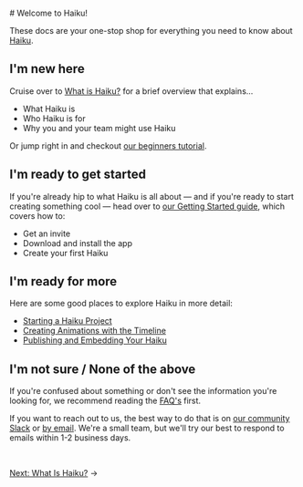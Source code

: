 <br>
# Welcome to Haiku!

These docs are your one-stop shop for everything you need to know about [Haiku](https://haiku.ai).

## I'm new here

Cruise over to [What is Haiku?](what-is-haiku.md) for a brief overview that explains...

* What Haiku is
* Who Haiku is for
* Why you and your team might use Haiku

Or jump right in and checkout [our beginners tutorial](/tutorials/tutorial-1/tutorial.md).

## I'm ready to get started

If you're already hip to what Haiku is all about — and if you're ready to start creating something cool — head over to [our Getting Started guide](getting-started.md), which covers how to:

* Get an invite
* Download and install the app
* Create your first Haiku

## I'm ready for more

Here are some good places to explore Haiku in more detail:

* [Starting a Haiku Project](using-haiku/starting-haiku.md)
* [Creating Animations with the Timeline](using-haiku/creating-an-animation.md)
* [Publishing and Embedding Your Haiku](embedding-and-using-haiku/publishing-and-embedding.md)

## I'm not sure / None of the above

If you're confused about something or don't see the information you're looking for, we recommend reading the [FAQ's](faqs.md) first.

If you want to reach out to us, the best way to do that is on [our community Slack](https://join.slack.com/t/haiku-community/shared_invite/enQtMjU0NzExMzQzMjIxLTA3NjgzZDYzYmNjYzcxNmUwY2NhMTE0YTE2OGVjZGE0MDhmNGIxOWUzOTk5OTI5MmQ0ZjA5MDAwNGY1Yjk1OTg) or [by email](mailto:contact@haiku.ai). We're a small team, but we'll try our best to respond to emails within 1-2 business days.

<br>

[Next: What Is Haiku?](what-is-haiku.md) &rarr;
